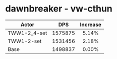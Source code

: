# dawnbreaker - vw-cthun
| Actor | DPS | Increase |
|---|:---:|:---:|
|TWW1-2_4-set|1575875|5.14%|
|TWW1-2-set|1531456|2.18%|
|Base|1498837|0.00%|
